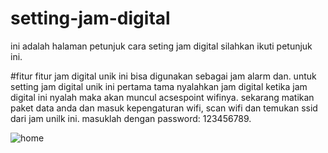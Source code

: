 # setting-jam-digital
ini adalah halaman petunjuk cara seting jam digital
silahkan ikuti petunjuk ini.

#fitur fitur
jam digital unik ini bisa digunakan sebagai jam alarm dan.
untuk setting jam digital unik ini pertama tama nyalahkan jam digital
ketika jam digital ini nyalah maka akan muncul acsespoint wifinya.
sekarang matikan paket data anda dan masuk kepengaturan wifi, 
scan wifi dan temukan ssid dari jam unilk ini.
masuklah dengan password: 123456789.

![home](https://github.com/metra05/setting-jam-digital/assets/57317176/611abb7b-8aa5-4785-9756-7cc0d09d8c20)
